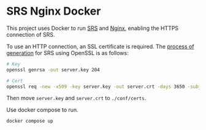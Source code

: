 # SRS Nginx Docker

This project uses Docker to run [SRS](https://github.com/ossrs/srs) and [Nginx](https://github.com/nginx/nginx), enabling the HTTPS connection of SRS.

To use an HTTP connection, an SSL certificate is required. The [process of generation](https://ossrs.net/lts/en-us/docs/v5/doc/http-server) for SRS using OpenSSL is as follows:

```bash
# Key
openssl genrsa -out server.key 204

# Cert
openssl req -new -x509 -key server.key -out server.crt -days 3650 -subj "/C=CN/ST=Beijing/L=Beijing/O=Me/OU=Me/CN=ossrs.net"
```

Then move ```server.key``` and ```server.crt``` to ```./conf/certs```.

Use docker compose to run.

```bash
docker compose up
```